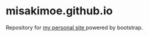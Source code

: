 # misakimoe.github.io

Repository for <a href="http://misakimoe.github.io/">my personal site </a> powered by bootstrap.

